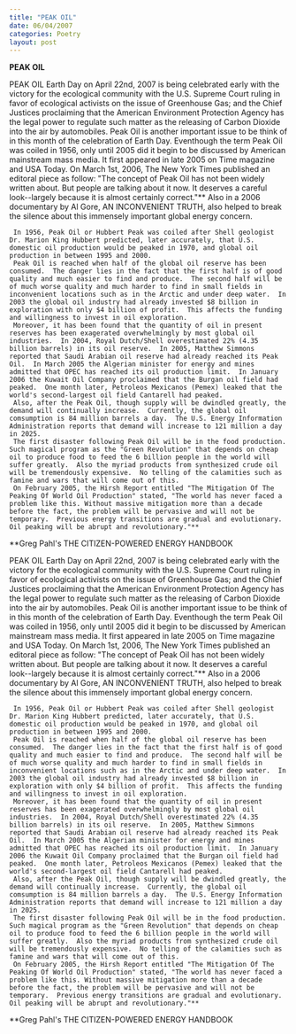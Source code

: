```yaml
---
title: "PEAK OIL"
date: 06/04/2007
categories: Poetry
layout: post
---
```


**PEAK OIL**

PEAK OIL
     Earth Day on April 22nd, 2007 is being celebrated early with the victory for the ecological community with the U.S. Supreme Court ruling in favor of ecological activists on the issue of Greenhouse Gas; and the Chief Justices proclaiming that the American Environment Protection Agency has the legal power to regulate such matter as the releasing of Carbon Dioxide into the air by automobiles.  Peak Oil is another important issue to be think of in this month of the celebration of Earth Day.
     Eventhough the term Peak Oil was coiled in 1956, only until 2005 did it begin to be discussed by American mainstream mass media.  It first appeared in late 2005 on Time magazine and USA Today.  On March 1st, 2006, The New York Times published an editoral piece as follow: "The concept of Peak Oil has not been widely written about.  But people are talking about it now.  It deserves a careful look--largely because it is almost certainly correct."**  Also in a 2006 documentary by Al Gore, AN INCONVENIENT TRUTH, also helped to break the silence about this immensely important global energy concern.
     
     In 1956, Peak Oil or Hubbert Peak was coiled after Shell geologist Dr. Marion King Hubbert predicted, later accurately, that U.S. domestic oil production would be peaked in 1970, and global oil production in between 1995 and 2000.
     Peak Oil is reached when half of the global oil reserve has been consumed.  The danger lies in the fact that the first half is of good quality and much easier to find and produce.  The second half will be of much worse quality and much harder to find in small fields in inconvenient locations such as in the Arctic and under deep water.  In 2003 the global oil industry had already invested $8 billion in exploration with only $4 billion of profit.  This affects the funding and willingness to invest in oil exploration.
     Moreover, it has been found that the quantity of oil in present reserves has been exagerated overwhelmingly by most global oil industries.  In 2004, Royal Dutch/Shell overestimated 22% (4.35 billion barrels) in its oil reserve.  In 2005, Matthew Simmons reported that Saudi Arabian oil reserve had already reached its Peak Oil.  In March 2005 the Algerian minister for energy and mines admitted that OPEC has reached its oil production limit.  In January 2006 the Kuwait Oil Company proclaimed that the Burgan oil field had peaked.  One month later, Petroleos Mexicanos (Pemex) leaked that the world's second-largest oil field Cantarell had peaked. 
     Also, after the Peak Oil, though supply will be dwindled greatly, the demand will continually increase.  Currently, the global oil comsumption is 84 million barrels a day.  The U.S. Energy Information Administration reports that demand will increase to 121 million a day in 2025.
     The first disaster following Peak Oil will be in the food production.  Such magical program as the "Green Revolution" that depends on cheap oil to produce food to feed the 6 billion people in the world will suffer greatly.  Also the myriad products from synthesized crude oil will be tremendously expensive.  No telling of the calamities such as famine and wars that will come out of this.
     On February 2005, the Hirsh Report entitled "The Mitigation Of The Peaking Of World Oil Production" stated, "The world has never faced a problem like this. Without massive mitigation more than a decade before the fact, the problem will be pervasive and will not be temporary.  Previous energy transitions are gradual and evolutionary.  Oil peaking will be abrupt and revolutionary."**
**Greg Pahl's THE CITIZEN-POWERED ENERGY HANDBOOK

PEAK OIL
     Earth Day on April 22nd, 2007 is being celebrated early with the victory for the ecological community with the U.S. Supreme Court ruling in favor of ecological activists on the issue of Greenhouse Gas; and the Chief Justices proclaiming that the American Environment Protection Agency has the legal power to regulate such matter as the releasing of Carbon Dioxide into the air by automobiles.  Peak Oil is another important issue to be think of in this month of the celebration of Earth Day.
     Eventhough the term Peak Oil was coiled in 1956, only until 2005 did it begin to be discussed by American mainstream mass media.  It first appeared in late 2005 on Time magazine and USA Today.  On March 1st, 2006, The New York Times published an editoral piece as follow: "The concept of Peak Oil has not been widely written about.  But people are talking about it now.  It deserves a careful look--largely because it is almost certainly correct."**  Also in a 2006 documentary by Al Gore, AN INCONVENIENT TRUTH, also helped to break the silence about this immensely important global energy concern.
     
     In 1956, Peak Oil or Hubbert Peak was coiled after Shell geologist Dr. Marion King Hubbert predicted, later accurately, that U.S. domestic oil production would be peaked in 1970, and global oil production in between 1995 and 2000.
     Peak Oil is reached when half of the global oil reserve has been consumed.  The danger lies in the fact that the first half is of good quality and much easier to find and produce.  The second half will be of much worse quality and much harder to find in small fields in inconvenient locations such as in the Arctic and under deep water.  In 2003 the global oil industry had already invested $8 billion in exploration with only $4 billion of profit.  This affects the funding and willingness to invest in oil exploration.
     Moreover, it has been found that the quantity of oil in present reserves has been exagerated overwhelmingly by most global oil industries.  In 2004, Royal Dutch/Shell overestimated 22% (4.35 billion barrels) in its oil reserve.  In 2005, Matthew Simmons reported that Saudi Arabian oil reserve had already reached its Peak Oil.  In March 2005 the Algerian minister for energy and mines admitted that OPEC has reached its oil production limit.  In January 2006 the Kuwait Oil Company proclaimed that the Burgan oil field had peaked.  One month later, Petroleos Mexicanos (Pemex) leaked that the world's second-largest oil field Cantarell had peaked. 
     Also, after the Peak Oil, though supply will be dwindled greatly, the demand will continually increase.  Currently, the global oil comsumption is 84 million barrels a day.  The U.S. Energy Information Administration reports that demand will increase to 121 million a day in 2025.
     The first disaster following Peak Oil will be in the food production.  Such magical program as the "Green Revolution" that depends on cheap oil to produce food to feed the 6 billion people in the world will suffer greatly.  Also the myriad products from synthesized crude oil will be tremendously expensive.  No telling of the calamities such as famine and wars that will come out of this.
     On February 2005, the Hirsh Report entitled "The Mitigation Of The Peaking Of World Oil Production" stated, "The world has never faced a problem like this. Without massive mitigation more than a decade before the fact, the problem will be pervasive and will not be temporary.  Previous energy transitions are gradual and evolutionary.  Oil peaking will be abrupt and revolutionary."**
**Greg Pahl's THE CITIZEN-POWERED ENERGY HANDBOOK
